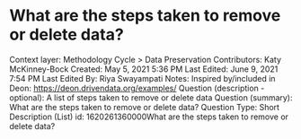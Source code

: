 # What are the steps taken to remove or delete data?

Context layer: Methodology Cycle > Data Preservation
Contributors: Katy McKinney-Bock
Created: May 5, 2021 5:36 PM
Last Edited: June 9, 2021 7:54 PM
Last Edited By: Riya Swayampati
Notes: Inspired by/included in Deon: https://deon.drivendata.org/examples/
Question (description - optional): A list of steps taken to remove or delete data
Question (summary): What are the steps taken to remove or delete data?
Question Type: Short Description (List)
id: 1620261360000What are the steps taken to remove or delete data?